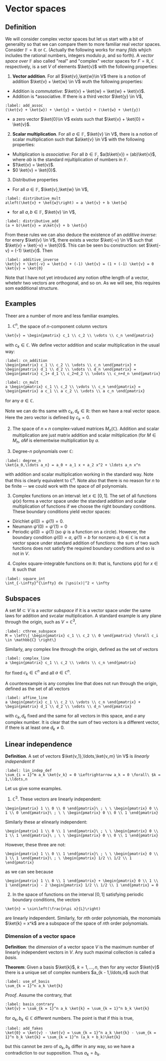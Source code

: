 # Vector spaces

## Definition

We will consider complex vector spaces but let us start with a bit of generality so that we can compare them to more familiar real vector spaces. Consider $\mathbb{F} = \mathbb{R}$ or $\mathbb{C}$. (Actually the following works for many *filds* whjich includes the rational numbers, integers modulo $p$, and so forth). A *vector space over* $\mathbb{F}$ also called "real" and "complex" vector spaces for $F = \mathbb{R},\mathbb{C}$ respectively, is a set $V$ of elements $\ket{v}$ with the following properties:

1. **Vector addition**. For all $\ket{v},\ket{w}\in V$ there is a notion of addition $\ket{v} +  \ket{w} \in V$ wuth the following properties:
  - Addition is *commutative*: $\ket{v} + \ket{w} = \ket{w} + \ket{v}$.
  - Addition is *associative. If there is a third vector $\ket{y} \in V$,

```{math}
:label: add_assoc
(\ket{v} + \ket{w}) + \ket{y} = \ket{v} + (\ket{w} + \ket{y})
```

  - a zero vector $\ket{0}\in V$ exists such that $\ket{v} + \ket{0} = \ket{v}$.
  
2. **Scalar multiplication**. For all $a \in \mathbb{F}$, $\ket{v} \in V$, there is a notion of scalar multiplication such that $a\ket{v} \in V$ with the following properties:
  - Multiplication is *associative*: For all $b \in \mathbb{F}$, $a(b\ket{v}) = (ab)\ket{v}$, where $ab$ is the standard mjultiplication of numbers in $\mathbb{F}$.
  - $1\ket{v} = \ket{v}$.
  - $0 \ket{v} = \ket{0}$.
  
3. Distributive properties
- For all $a\in \mathbb{F}$, $\ket{v},\ket{w} \in V$,
```{math}
:label: distributive_mult
a\left(\ket{v} + \ket{w}\right) = a \ket{v} + b \ket{w}
```
- for all $a,b \in \mathbb{F}$, $\ket{v} \in V$,
```{math}
:label: distributive_add
(a + b)\ket{v} = a\ket{v} + b \ket{v}
```

From these rules we can also deduce the existence of an *additive inverse*: for enery $\ket{v} \in V$, there exists a vector $\ket{-v} \in V$ such that $\ket{v} + \ket{-v} = \ket{0}$. This can be seen bu construction: set $\ket{-v} = (-1) \ket{v}$. Then
```{math}
:label: additive_inverse
\ket{v} + \ket{-v} = \ket{v} + (-1) \ket{v} = (1 + (-1) \ket{v} = 0 \ket{v} = \ket{0}
```

Note that I have not yet introduced any notion ofthe length of a vector, whetehr two vectors are orthogonal, and so on. As we will see, this requires som eadditional structure.

## Examples

Theer are a number of more and less familiar examples.

1. $\mathbb{C}^n$, the space of $n$-component column vectors
```{math}
\ket{v} = \begin{pmatrix} c_1 \\ c_2 \\ \vdots \\ c_n \end{pmatrix}
```
with $c_k \in \mathbb{C}$. We define vector addition and scalar multiplication in the usual way:

```{math}
:label: cn_addition
\begin{pmatrix} c_1 \\ c_2 \\ \vdots \\ c_n \end{pmatrix} + \begin{pmatrix} d_1 \\ d_2 \\ \vdots \\ d_n \end{pmatrix} = \begin{pmatrix} c_1+ d_1 \\ c_2+d_2 \\ \vdots \\ c_n+d_n \end{pmatrix}
```

```{math}
:label: cn_mult
a \begin{pmatrix} c_1 \\ c_2 \\ \vdots \\ c_n \end{pmatrix} = \begin{pmatrix} a c_1 \\ a c_2 \\ \vdots \\ a c_n \end{pmatrix}
```
for any $a \in \mathbb{C}$. 

Note we can do ths same with $c_k, d_k \in \mathbb{R}$: then we have a real vector space. Here the zero vector is defined by $c_k = 0$.

2. The space of $n\times n$ complex-valued matrices $M_n(\mathbb{C})$. Addition and scalar multiplication are just matrix addition and scalar miltiplication (for $M \in M_n$, $aM$ is elementwise multiplication by $a$.

3. Degree-$n$ polynomials over $\mathbb{C}$: 
```{math}
:label: degree_n 
\ket{a_0,\ldots a_n} = a_0 + a_1 x + a_2 x^2 + \ldots a_n x^n
```
with addition and scalar multiplication working in the standard way. Note that this is clearly equivalent to $\mathbb{C}^n$. Note also that there is no reason for $n$ to be finite -- we could work with the space of *all* polynomials.

3. Complex functions on an interval: let $x \in [0,1]$. The set of all functions $\psi(x)$ forms a vector space under the standard addition and scalar multiplication of functions if we choose the right boundary conditions. These boundary conditions yield vector spaces:
- Dirichlet $\psi(0) = \psi(1) = 0$.
- Neumann $\psi'(0) = \psi'(1) = 0$
- Periodic $\psi(0) = \psi(1)$ (so $\psi$ is a function on a circle).
However, the boundary condition $\psi(0) = a$, $\psi(1) = b$ for nonzero $a,b \in \mathbb{C}$ is not a vector space under standard addition of functions: the sum of two such functions does not satisfy the required boundary conditions and so is not in $V$.

4. Coplex square-integrable functions on $\mathbb{R}$: that is, functions $\psi(x)$ for $x\in \mathbb{R}$ such that
```{math}
:label: square_int
\int_{-\infty}^{\infty} dx |\psi(x)|^2 < \infty
```

## Subspaces

A set $M \subset V$ is a *vector subspace* if it is a vector space under the same laws for addition and svcalar multiplication. A standard example is any plane through the origin, such as $V = \mathbb{C}^3$, 
```{math}
:label: cthree_subspace
M = \left\{ \begin{pmatrix} c_1 \\ c_2 \\ 0 \end{pmatrix} \forall c_i \in \mathbb{C} \right\}
```

Similarly, any complex line through the origin, defined as the set of vectors 
```{math}
:label: complex_line
a \begin{pmatrix} c_1 \\ c_2 \\ \vdots \\ c_n \end{pmatrix}
```
for fixed $c_k\in \mathbb{C}^n$ and all $a \in \mathbb{C}^n$. 

A counterexample is any complex line that does not run through the origin, defined as the set of all vectors

```{math}
:label: affine_line
a \begin{pmatrix} c_1 \\ c_2 \\ \vdots \\ c_n \end{pmatrix} + \begin{pmatrix} d_1 \\ d_2 \\ \vdots \\ d_n \end{pmatrix} 
```

with $c_k,d_k$ fixed and the same for all vectors in this space, and $a$ any complex number. It is clear that the sum of two vectors is a different vector, if there is at least one $d_k \neq 0$.

## Linear independence

**Definition**. A set of vectors $\ket{v_1},\ldots,\ket{v_m} \in V$ is *linearly independent* if
```{math}
:label: lin_indep_def
\sum_{i = 1}^m a_k \ket{v_k} = 0 \Leftrightarrow a_k = 0 \forall\ $k = 1,\ldots,n
```

Let us give some examples.

1. $\mathbb{C}^3$. These vectors are linearly independent:
```{math}
\begin{pmatrix} 1 \\ 0 \\ 0 \end{pmatrix}\ ; \ \ \begin{pmatrix} 0 \\ 1 \\ 0 \end{pmatrix}\ ; \ \ \begin{pmatrix} 0 \\ 0 \\ 1 \end{pmatrix}
```

Similarly these ar elinearly independent:

```{math}
\begin{pmatrix} 1 \\ 0 \\ 1 \end{pmatrix}\ ; \ \ \begin{pmatrix} 0 \\ 1 \\ 1 \end{pmatrix}\ ; \ \ \begin{pmatrix} 0 \\ 0 \\ 1 \end{pmatrix}
```

However, these three are not:

```{math}
\begin{pmatrix} 1 \\ 0 \\ 1 \end{pmatrix}\ ; \ \ \begin{pmatrix} 0 \\ 1 \\ 1 \end{pmatrix}\ ; \ \begin{pmatrix} 1/2 \\ 1/2 \\ 1 \end{pmatrix}
```

as we can see because 

```{math}
\begin{pmatrix} 1 \\ 0 \\ 1 \end{pmatrix} + \begin{pmatrix} 0 \\ 1 \\ 1 \end{pmatrix} - 2 \begin{pmatrix} 1/2 \\ 1/2 \\ 1 \end{pmatrix} = 0
```

2. In the space of functions on the interval $[0,1]$ satisfying periodic boundary conditions, the vectors
```{math}
\ket{n} = \sin\left(\frac{n\pi x}{L}\right)
```
are linearly independent. Similarly, for $n$th order polynomials, the monomials $\ket{k} = x^k$ are a subspace of the space of $n$th order polynomials.

### Dimension of a vector space

**Definition**: the *dimension* of a vector space $V$ is the maximum number of linearly independent vectors in $V$. Any such maximal collection is called a *basis*. 

**Theorem**: Given a basis $\ket{k}$, $k = 1,\ldots,n$, then for any vector $\ket{v}$ there is a unique set of complex numbers $a_{k - 1,\ldots,n$ such that
```{math}
:label: use_of_basis
\sum_{k = 1}^n a_k \ket{k} 
```

*Proof*. Assume the contrary, that
```{math}
:label: basis_contrary
\ket{v} = \sum_{k = 1}^n a_k \ket{k} = \sum_{k = 1}^n b_k \ket{k}
```
for $a_k,b_k \in \mathbb{C}$ different numbers. The point is that if this is true,
```{math}
:label: add_fakes
\ket{0} = \ket{v} - \ket{v} = \sum_{k = 1}^n a_k \ket{k} - \sum_{k = 1}^n b_k \ket{k} = \sum_{k = 1}^n (a_k + b_k)\ket{k}
```
but this cannot be zero of $a_k,b_k$ differ in any way, so we have a contradiction to our supposition. Thus $a_k = b_k$.

